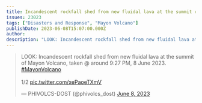 ```yaml
---
title: Incandescent rockfall shed from new fluidal lava at the summit of Mayon Volcano
issues: 23023
tags: ["Disasters and Response", "Mayon Volcano"]
publishDate: 2023-06-08T15:07:00.000Z
author: 
description: "LOOK: Incandescent rockfall shed from new fluidal lava at the summit of Mayon Volcano, taken @ around 9:27 PM, 8 June 2023."
---
```


<blockquote class="twitter-tweet"><p lang="en" dir="ltr">LOOK: Incandescent rockfall shed from new fluidal lava at the summit of Mayon Volcano, taken @ around 9:27 PM, 8 June 2023. <a href="https://twitter.com/hashtag/MayonVolcano?src=hash&amp;ref_src=twsrc%5Etfw">#MayonVolcano</a><br><br>1/2 <a href="https://t.co/xePaoeTXmV">pic.twitter.com/xePaoeTXmV</a></p>&mdash; PHIVOLCS-DOST (@phivolcs_dost) <a href="https://twitter.com/phivolcs_dost/status/1666824192225062916?ref_src=twsrc%5Etfw">June 8, 2023</a></blockquote> <script async src="https://platform.twitter.com/widgets.js" charset="utf-8"></script> 